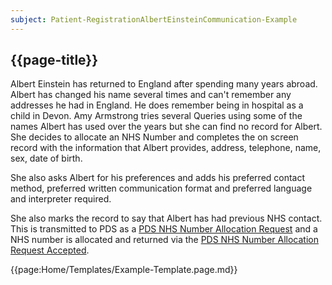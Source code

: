 ```yaml
---
subject: Patient-RegistrationAlbertEinsteinCommunication-Example
---
```


## {{page-title}}

Albert Einstein has returned to England after spending many years abroad. Albert has changed his name several times and can't remember any addresses he had in England. He does remember being in hospital as a child in Devon. Amy Armstrong tries several Queries using some of the names Albert has used over the years but she can find no record for Albert. She decides to allocate an NHS Number and completes the on screen record with the information that Albert provides, address, telephone, name, sex, date of birth.

She also asks Albert for his preferences and adds his preferred contact method, preferred written communication format and preferred language and interpreter required. 

She also marks the record to say that Albert has had previous NHS contact. This is transmitted to PDS as a <a href="https://data.developer.nhs.uk/dms/mim/6.3.01/Domains/PDS/Document%20files/PDS%20IM.htm#_Toc_Section_6.9" class="external-link" rel="nofollow">PDS NHS Number Allocation Request</a> and a NHS number is allocated and returned via the <a href="https://data.developer.nhs.uk/dms/mim/6.3.01/Domains/PDS/Document%20files/PDS%20IM.htm#_Toc_Section_6.10" class="external-link" rel="nofollow">PDS NHS Number Allocation Request Accepted</a>.

{{page:Home/Templates/Example-Template.page.md}}
